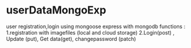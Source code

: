 # userDataMongoExp
user registration,login using mongoose express with mongodb
functions : 
1.registration with imagefiles (local and cloud storage)
2.Login(post) , Update (put), Get data(get), changepassword (patch)
